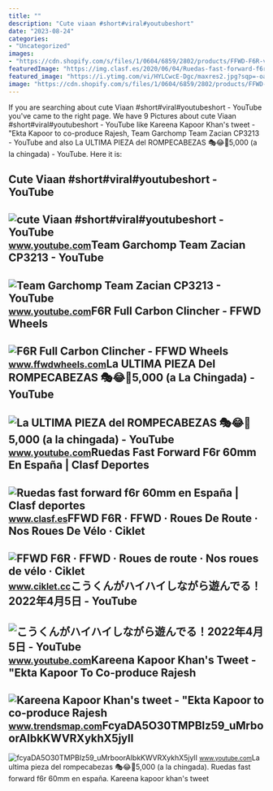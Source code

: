 ```yaml
---
title: ""
description: "Cute viaan #short#viral#youtubeshort"
date: "2023-08-24"
categories:
- "Uncategorized"
images:
- "https://cdn.shopify.com/s/files/1/0604/6859/2802/products/FFWD-F6R-v1_1500x900_a909f05e-3019-4ce3-9c4a-d5746278b708_1500x.jpg?v=1656341585"
featuredImage: "https://img.clasf.es/2020/06/04/Ruedas-fast-forward-f6r-60mm-20200604001641.6528920015.jpg"
featured_image: "https://i.ytimg.com/vi/HYLCwcE-Dgc/maxres2.jpg?sqp=-oaymwEoCIAKENAF8quKqQMcGADwAQH4AYwCgALgA4oCDAgAEAEYRSBHKGUwDw==&amp;rs=AOn4CLC_ulBvmvqa2cf2uT56Qfk3FCYaDA"
image: "https://cdn.shopify.com/s/files/1/0604/6859/2802/products/FFWD-F6R-v1_1500x900_a909f05e-3019-4ce3-9c4a-d5746278b708_1500x.jpg?v=1656341585"
---
```


If you are searching about cute Viaan #short#viral#youtubeshort - YouTube you've came to the right page. We have 9 Pictures about cute Viaan #short#viral#youtubeshort - YouTube like Kareena Kapoor Khan's tweet - "Ekta Kapoor to co-produce Rajesh, Team Garchomp Team Zacian CP3213 - YouTube and also La ULTIMA PIEZA del ROMPECABEZAS 🎭😂🧘5,000 (a la chingada) - YouTube. Here it is:

Cute Viaan #short#viral#youtubeshort - YouTube
----------------------------------------------

 ![cute Viaan #short#viral#youtubeshort - YouTube](https://i.ytimg.com/vi/oPb6FcYADA0/hq2.jpg?sqp=-oaymwEoCOADEOgC8quKqQMcGADwAQH4Ac4FgAKACooCDAgAEAEYZSBdKE4wDw==&rs=AOn4CLCUQw-VGHZGEBpxjRVtchxVuCjbhQ) <small>www.youtube.com</small>Team Garchomp Team Zacian CP3213 - YouTube
------------------------------------------

 ![Team Garchomp Team Zacian CP3213 - YouTube](https://i.ytimg.com/vi/HYLCwcE-Dgc/maxres2.jpg?sqp=-oaymwEoCIAKENAF8quKqQMcGADwAQH4AYwCgALgA4oCDAgAEAEYRSBHKGUwDw==&rs=AOn4CLC_ulBvmvqa2cf2uT56Qfk3FCYaDA) <small>www.youtube.com</small>F6R Full Carbon Clincher - FFWD Wheels
--------------------------------------

 ![F6R Full Carbon Clincher - FFWD Wheels](https://cdn.shopify.com/s/files/1/0604/6859/2802/products/FFWD-F6R-v1_1500x900_a909f05e-3019-4ce3-9c4a-d5746278b708_1500x.jpg?v=1656341585) <small>www.ffwdwheels.com</small>La ULTIMA PIEZA Del ROMPECABEZAS 🎭😂🧘5,000 (a La Chingada) - YouTube
-------------------------------------------------------------------

 ![La ULTIMA PIEZA del ROMPECABEZAS 🎭😂🧘5,000 (a la chingada) - YouTube](https://i.ytimg.com/vi/KdZ3OosEZ6s/hq2.jpg?sqp=-oaymwEoCOADEOgC8quKqQMcGADwAQH4Ad4EgAK4CIoCDAgAEAEYZSBMKGMwDw==&rs=AOn4CLCfzFvJaPoNerKMbSKycXF-fCyaDA) <small>www.youtube.com</small>Ruedas Fast Forward F6r 60mm En España | Clasf Deportes
-------------------------------------------------------

 ![Ruedas fast forward f6r 60mm en España | Clasf deportes](https://img.clasf.es/2020/06/04/Ruedas-fast-forward-f6r-60mm-20200604001641.6528920015.jpg) <small>www.clasf.es</small>FFWD F6R · FFWD · Roues De Route · Nos Roues De Vélo · Ciklet
-------------------------------------------------------------

 ![FFWD F6R · FFWD · Roues de route · Nos roues de vélo · Ciklet](https://api.ciklet.cc/wp-content/uploads/2022/11/Fast-Forward-F6R-Alloy-Carbon-Clincher-Wheelset-Wheel-Sets-Black-Red-White-A6132102531001.jpg) <small>www.ciklet.cc</small>こうくんがハイハイしながら遊んでる！2022年4月5日 - YouTube
-------------------------------------

 ![こうくんがハイハイしながら遊んでる！2022年4月5日 - YouTube](https://i.ytimg.com/vi/H2fAEMesIjo/maxresdefault.jpg?sqp=-oaymwEmCIAKENAF8quKqQMa8AEB-AH-CYAC0AWKAgwIABABGGUgXyhTMA8=&rs=AOn4CLCJYSghky0o-ilndxvg6fCYAda1ug) <small>www.youtube.com</small>Kareena Kapoor Khan's Tweet - "Ekta Kapoor To Co-produce Rajesh
---------------------------------------------------------------

 ![Kareena Kapoor Khan's tweet - "Ekta Kapoor to co-produce Rajesh](https://pbs.twimg.com/media/Fcyada8X0AANSFu.jpg) <small>www.trendsmap.com</small>FcyaDA5O30TMPBIz59\_uMrboorAIbkKWVRXykhX5jylI
---------------------------------------------

 ![fcyaDA5O30TMPBIz59_uMrboorAIbkKWVRXykhX5jylI](https://yt3.googleusercontent.com/fcyaDA5O30TMPBIz59_uMrboorAIbkKWVRXykhX5jylI_mHsQMtKYRKrSU6WFKQalZc67BxTzAc=s900-c-k-c0x00ffffff-no-rj) <small>www.youtube.com</small>La ultima pieza del rompecabezas 🎭😂🧘5,000 (a la chingada). Ruedas fast forward f6r 60mm en españa. Kareena kapoor khan's tweet
